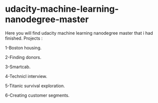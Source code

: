 # udacity-machine-learning-nanodegree-master
Here you will find udacity machine learning nanodegree master that i had finished.
Projects :

1-Boston housing.

2-Finding donors.

3-Smartcab.

4-Technicl interview.

5-Titanic survival exploration.

6-Creating customer segments.
